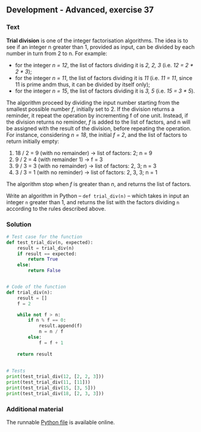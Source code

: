 ## Development - Advanced, exercise 37

### Text
**Trial division** is one of the integer factorisation algorithms. The idea is to see if an integer n greater than 1, provided as input, can be divided by each number in turn from 2 to n. For example:

* for the integer *n = 12*, the list of factors dividing it is *2, 2, 3* (i.e. *12 = 2 * 2 * 3*);
* for the integer *n = 11*, the list of factors dividing it is *11* (i.e. *11 = 11*, since 11 is prime andm thus, it can be divided by itself only);
* for the integer *n = 15*, the list of factors dividing it is *3, 5* (i.e. *15 = 3 * 5*).

The algorithm proceed by dividing the input number starting from the smallest possible number *f*, initially set to 2. If the division returns a reminder, it repeat the operation by incrementing f of one unit. Instead, if the division returns no reminder, *f* is added to the list of factors, and n will be assigned with the result of the division, before repeating the operation. For instance, considering *n = 18*, the initial *f = 2*, and the list of factors to return initially empty:

1. 18 / 2 = 9 (with no remainder) → list of factors: 2; n = 9
2. 9 / 2 = 4 (with remainder 1) → f = 3
3. 9 / 3 = 3 (with no remainder) → list of factors: 2, 3; n = 3
4. 3 / 3 = 1 (with no reminder) → list of factors: 2, 3, 3; n = 1

The algorithm stop when *f* is greater than *n*, and returns the list of factors.

Write an algorithm in Python – `def trial_div(n)` – which takes in input an integer `n` greater than 1, and returns the list with the factors dividing `n` according to the rules described above.


### Solution
```python
# Test case for the function
def test_trial_div(n, expected):
    result = trial_div(n)
    if result == expected:
        return True
    else:
        return False


# Code of the function
def trial_div(n):
    result = []
    f = 2

    while not f > n:
        if n % f == 0:
            result.append(f)
            n = n / f
        else:
            f = f + 1
    
    return result
    
            
# Tests
print(test_trial_div(12, [2, 2, 3]))
print(test_trial_div(11, [11]))
print(test_trial_div(15, [3, 5]))
print(test_trial_div(18, [2, 3, 3]))
``` 

### Additional material
The runnable [Python file](exercise_37.py) is available online.
